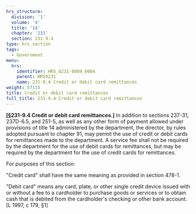 ```yaml
---
hrs_structure:
  division: '1'
  volume: '4'
  title: '14'
  chapter: '231'
  section: 231-9.4
type: hrs_section
tags:
  - Government
menu:
  hrs:
    identifier: HRS_0231-0009_0004
    parent: HRS0231
    name: 231-9.4 Credit or debit card remittances
weight: 57115
title: Credit or debit card remittances
full_title: 231-9.4 Credit or debit card remittances
---
```

**[§231-9.4 Credit or debit card remittances.]** In addition to sections 237-31, 237D-6.5, and 251-5, as well as any other form of payment allowed under provisions of title 14 administered by the department, the director, by rules adopted pursuant to chapter 91, may permit the use of credit or debit cards for remittances made to the department. A service fee shall not be required by the department for the use of debit cards for remittances, but may be required by the department for the use of credit cards for remittances.

For purposes of this section:

"Credit card" shall have the same meaning as provided in section 478-1.

"Debit card" means any card, plate, or other single credit device issued with or without a fee to a cardholder to purchase goods or services or to obtain cash that is debited from the cardholder's checking or other bank account. [L 1997, c 179, §1]